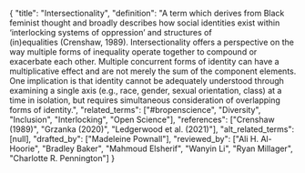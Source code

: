 {
    "title": "Intersectionality",
    "definition": "A term which derives from Black feminist thought and broadly describes how social identities exist within ‘interlocking systems of oppression’ and structures of (in)equalities (Crenshaw, 1989). Intersectionality offers a perspective on the way multiple forms of inequality operate together to compound or exacerbate each other. Multiple concurrent forms of identity can have a multiplicative effect and are not merely the sum of the component elements. One implication is that identity cannot be adequately understood through examining a single axis (e.g., race, gender, sexual orientation, class) at a time in isolation, but requires simultaneous consideration of overlapping forms of identity.",
    "related_terms": ["#bropenscience", "Diversity", "Inclusion", "Interlocking", "Open Science"],
    "references": ["Crenshaw (1989)", "Grzanka (2020)", "Ledgerwood et al. (2021)"],
    "alt_related_terms": [null],
    "drafted_by": ["Madeleine Pownall"],
    "reviewed_by": ["Ali H. Al-Hoorie", "Bradley Baker", "Mahmoud Elsherif", "Wanyin Li", "Ryan Millager", "Charlotte R. Pennington"]
  }
